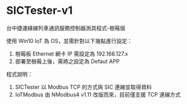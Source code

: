 # SICTester-v1
台中捷運綠線列車通訊服務控制器測具程式-樹莓版

使用 Win10 IoT 為 OS，並需針對以下幾點進行設定：
<ol>
  <li>樹莓板 Ethernet 網卡 IP 需設定為 192.168.127.x</li>
  <li>部署至樹莓上後，需將之設定為 Defaut APP</li>
</ol>

程式說明：
<ol>
  <li>SICTester 以 Modbus TCP 的方式與 SIC 連線並取得資料</li>
  <li>IoTModbus 由 NModbus4 v1.11 改版而來，目前僅支援 TCP 連線方式</li>
</ol>
